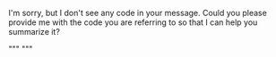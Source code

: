 I'm sorry, but I don't see any code in your message. Could you please provide me with the code you are referring to so that I can help you summarize it?

"""
"""
